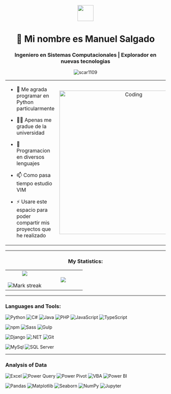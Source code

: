 <p align="center"><picture align="center"><img align="center" src = "https://github.com/7oSkaaa/7oSkaaa/blob/main/Images/about_me.gif?raw=true" width = 50px></picture></p>
<h1 align="center">👋 Mi nombre es Manuel Salgado</h1>
<h3 align="center">Ingeniero en Sistemas Computacionales | Explorador en nuevas tecnologias</h3>
<p align="center"> <img src="https://komarev.com/ghpvc/?username=radiohead42&label=Profile%20views&color=orange&style=for-the-badge" alt="scar1109" /> </p>

<table align="center">
<tr border="none">
<td width="50%" align="left">
  
- 🌱 Me agrada programar en Python particularmente

- 🧑‍🎓 Apenas me gradue de la universidad

- 💬 Programacion en diversos lenguajes

- 📫 Como pasa tiempo estudio VIM
  
- ⚡ Usare este espacio para poder compartir mis proyectos que he realizado

</td>
<td width="50%" align="center">

  <img align="center" alt="Coding" width="450" src="https://github.com/radiohead42/imgenes/blob/main/sunset-7628294_640.jpg">
  
  </td>
</tr>
</table>

---

<h3 align="center">My Statistics:</h3>
<p align="center">
<table align="center">
<tr border="none">
<td width="50%" align="center">
  
  <img  align="center"  src="https://github-readme-stats.vercel.app/api?username=radiohead42&theme=dark&show_icons=true&count_private=true" />
  <br></br>
  <img  title="🔥 Get streak stats for your profile at git.io/streak-stats" alt="Mark streak" src="https://github-readme-streak-stats.herokuapp.com/?user=radiohead42&theme=dark&hide_border=false" /> 
</td>
<td width="50%" align="center">

  <img  align="center"  src="https://github-readme-stats.anuraghazra1.vercel.app/api/top-langs/?username=radiohead42&theme=dark&hide_border=false&no-bg=true&no-frame=true&langs_count=10"/>
  
  </td>
</tr>
</table>

---

### Languages and Tools:
![Python](https://img.shields.io/badge/Python-3776AB?style=for-the-badge&logo=python&logoColor=white)
![C#](https://img.shields.io/badge/C%23-239120?style=for-the-badge&logo=c-sharp&logoColor=white)
![Java](https://img.shields.io/badge/Java-ED8B00?style=for-the-badge&logo=java&logoColor=white)
![PHP](https://img.shields.io/badge/PHP-777BB4?style=for-the-badge&logo=php&logoColor=white)
![JavaScript](https://img.shields.io/badge/JavaScript-F7DF1E?style=for-the-badge&logo=javascript&logoColor=black)
![TypeScript](https://img.shields.io/badge/TypeScript-007ACC?style=for-the-badge&logo=typescript&logoColor=white)

![npm](https://img.shields.io/badge/npm-CB3837?style=for-the-badge&logo=npm&logoColor=white)
![Sass](https://img.shields.io/badge/Sass-CC6699?style=for-the-badge&logo=sass&logoColor=white)
![Gulp](https://img.shields.io/badge/Gulp-CF4647?style=for-the-badge&logo=gulp&logoColor=white)

![Django](https://img.shields.io/badge/Django-092E20?style=for-the-badge&logo=django&logoColor=white)
![.NET](https://img.shields.io/badge/.NET-512BD4?style=for-the-badge&logo=.net&logoColor=white)
![Git](https://img.shields.io/badge/Git-F05032?style=for-the-badge&logo=git&logoColor=white)

![MySql](https://img.shields.io/badge/MySQL-00000F?style=for-the-badge&logo=mysql&logoColor=white)
![SQL Server](https://img.shields.io/badge/SQL_Server-CC2927?style=for-the-badge&logo=microsoft-sql-server&logoColor=white)

---
### Analysis of Data
![Excel](https://img.shields.io/badge/Excel-217346?style=for-the-badge&logo=microsoft-excel&logoColor=white)
![Power Query](https://img.shields.io/badge/Power_Query-F2C811?style=for-the-badge&logo=none&logoColor=white)
![Power Pivot](https://img.shields.io/badge/Power_Pivot-F2C811?style=for-the-badge&logo=none&logoColor=white)
![VBA](https://img.shields.io/badge/VBA-217346?style=for-the-badge&logo=microsoft-excel&logoColor=white)
![Power BI](https://img.shields.io/badge/Power_BI-F2C811?style=for-the-badge&logo=powerbi&logoColor=white)

![Pandas](https://img.shields.io/badge/Pandas-150458?style=for-the-badge&logo=pandas&logoColor=white)
![Matplotlib](https://img.shields.io/badge/Matplotlib-11557C?style=for-the-badge&logo=matplotlib&logoColor=white)
![Seaborn](https://img.shields.io/badge/Seaborn-388E8E?style=for-the-badge&logo=seaborn&logoColor=white)
![NumPy](https://img.shields.io/badge/NumPy-013243?style=for-the-badge&logo=numpy&logoColor=white)
![Jupyter](https://img.shields.io/badge/Jupyter-F37626?style=for-the-badge&logo=jupyter&logoColor=white)


